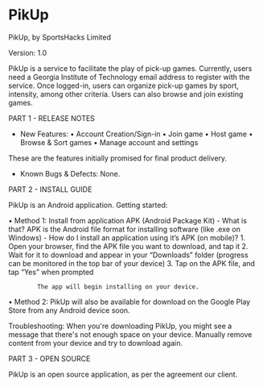 # PikUp

PikUp, by SportsHacks Limited

Version: 1.0

PikUp is a service to facilitate the play of pick-up games. Currently, users need a Georgia Institute of Technology email address to register with the service. Once logged-in, users can organize pick-up games by sport, intensity, among other criteria. Users can also browse and join existing games.



PART 1 - RELEASE NOTES

- New Features:
	• Account Creation/Sign-in
	• Join game
	• Host game
	• Browse & Sort games
	• Manage account and settings

These are the features initially promised for final product delivery.

- Known Bugs & Defects: None.



PART 2 - INSTALL GUIDE

PikUp is an Android application. Getting started:

• Method 1: Install from application APK (Android Package Kit)
		- What is that? APK is the Android file format for installing software (like .exe on Windows)
		- How do I install an application using it’s APK (on mobile)?
			1. Open your browser, find the APK file you want to download, and tap it
			2. Wait for it to download and appear in your “Downloads” folder (progress can be monitored in the top bar of your device)
			3. Tap on the APK file, and tap “Yes” when prompted

			The app will begin installing on your device.

• Method 2: PikUp will also be available for download on the Google Play Store from any Android device soon.

Troubleshooting: When you're downloading PikUp, you might see a message that there's not enough space on your device. Manually remove content from your device and try to download again.



PART 3 - OPEN SOURCE

PikUp is an open source application, as per the agreement our client.
